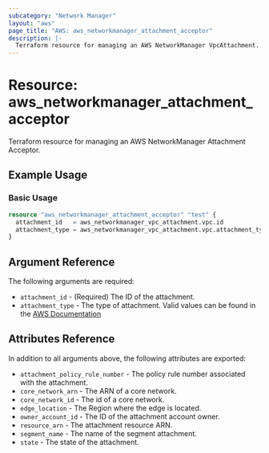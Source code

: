 ```yaml
---
subcategory: "Network Manager"
layout: "aws"
page_title: "AWS: aws_networkmanager_attachment_acceptor"
description: |-
  Terraform resource for managing an AWS NetworkManager VpcAttachment.
---
```


# Resource: aws_networkmanager_attachment_acceptor

Terraform resource for managing an AWS NetworkManager Attachment Acceptor.

## Example Usage

### Basic Usage

```terraform
resource "aws_networkmanager_attachment_acceptor" "test" {
  attachment_id   = aws_networkmanager_vpc_attachment.vpc.id
  attachment_type = aws_networkmanager_vpc_attachment.vpc.attachment_type
}
```

## Argument Reference

The following arguments are required:

* `attachment_id` - (Required) The ID of the attachment.
* `attachment_type` - The type of attachment. Valid values can be found in the [AWS Documentation](https://docs.aws.amazon.com/networkmanager/latest/APIReference/API_ListAttachments.html#API_ListAttachments_RequestSyntax)

## Attributes Reference

In addition to all arguments above, the following attributes are exported:

* `attachment_policy_rule_number` - The policy rule number associated with the attachment.
* `core_network_arn` - The ARN of a core network.
* `core_network_id` - The id of a core network.
* `edge_location` - The Region where the edge is located.
* `owner_account_id` - The ID of the attachment account owner.
* `resource_arn` - The attachment resource ARN.
* `segment_name` - The name of the segment attachment.
* `state` - The state of the attachment.
